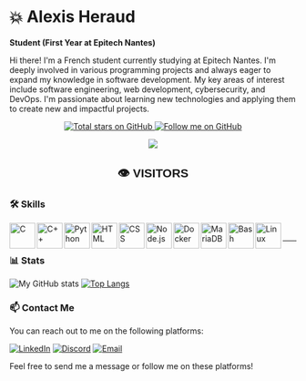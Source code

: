 # 💥 Alexis Heraud

**Student (First Year at Epitech Nantes)**

Hi there! I'm a French student currently studying at Epitech Nantes. I'm deeply involved in various programming projects and always eager to expand my knowledge in software development. My key areas of interest include software engineering, web development, cybersecurity, and DevOps. I'm passionate about learning new technologies and applying them to create new and impactful projects.

<p align="center">
  <a href="https://github.com/alexisheraud?tab=repositories&sort=stargazers">
    <img alt="Total stars on GitHub" title="Total stars on GitHub" src="https://custom-icon-badges.demolab.com/github/stars/alexisheraud?color=55960c&style=for-the-badge&logo=star&labelColor=488207"/>
  </a>
  <a href="https://github.com/KyoriH?tab=followers">
    <img alt="Follow me on GitHub" title="Follow me on GitHub" src="https://custom-icon-badges.demolab.com/github/followers/alexisheraud?color=236ad3&labelColor=1155ba&style=for-the-badge&logo=person-add&label=Follow&logoColor=white"/>
  </a>
</p>

<p align="center">
  <img src="https://profile-counter.glitch.me/alexisheraud/count.svg" />
</p>
<h2 align="center" style="font-family: 'Arial', sans-serif;">
  👁️ VISITORS
</h2>


### 🛠️ Skills

<img align="left" alt="C" width="45px" src="https://cdn.jsdelivr.net/gh/devicons/devicon@latest/icons/c/c-original.svg"/>
<img align="left" alt="C++" width="45px" src="https://cdn.jsdelivr.net/gh/devicons/devicon@latest/icons/cplusplus/cplusplus-original.svg"/>
<img align="left" alt="Python" width="45px" src="https://cdn.jsdelivr.net/gh/devicons/devicon@latest/icons/python/python-original.svg"/>
<img align="left" alt="HTML" width="45px" src="https://cdn.jsdelivr.net/gh/devicons/devicon@latest/icons/html5/html5-original.svg"/>
<img align="left" alt="CSS" width="45px" src="https://cdn.jsdelivr.net/gh/devicons/devicon@latest/icons/css3/css3-original.svg"/>
<img align="left" alt="Node.js" width="45px" src="https://cdn.jsdelivr.net/gh/devicons/devicon@latest/icons/nodejs/nodejs-original-wordmark.svg"/>
<img align="left" alt="Docker" width="45px" src="https://cdn.jsdelivr.net/gh/devicons/devicon@latest/icons/docker/docker-original-wordmark.svg"/>
<img align="left" alt="MariaDB" width="45px" src="https://cdn.jsdelivr.net/gh/devicons/devicon@latest/icons/mariadb/mariadb-original-wordmark.svg"/>
<img align="left" alt="Bash" width="45px" src="https://cdn.jsdelivr.net/gh/devicons/devicon@latest/icons/bash/bash-original.svg"/>
<img align="left" alt="Linux" width="45px" src="https://cdn.jsdelivr.net/gh/devicons/devicon@latest/icons/linux/linux-original.svg"/>
<br />

---

### 📊 Stats

![My GitHub stats](https://github-readme-stats.vercel.app/api?username=alexisheraud&show_icons=true&theme=gruvbox)
[![Top Langs](https://github-readme-stats.vercel.app/api/top-langs/?username=alexisheraud&layout=compact&theme=gruvbox)](https://github.com/anuraghazra/github-readme-stats)

### 📫 Contact Me

You can reach out to me on the following platforms:

[![LinkedIn](https://img.shields.io/badge/LinkedIn-blue?style=for-the-badge&logo=linkedin)](https://www.linkedin.com/in/alexisheraud/)
[![Discord](https://img.shields.io/badge/Discord-blue?style=for-the-badge&logo=discord)](https://discord.com/users/NoXe7330)
[![Email](https://img.shields.io/badge/Email-blue?style=for-the-badge&logo=gmail)](mailto:alexisheraud.dev@gmail.com)

Feel free to send me a message or follow me on these platforms!
